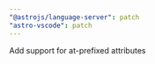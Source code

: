 ```yaml
---
"@astrojs/language-server": patch
"astro-vscode": patch
---
```


Add support for at-prefixed attributes
